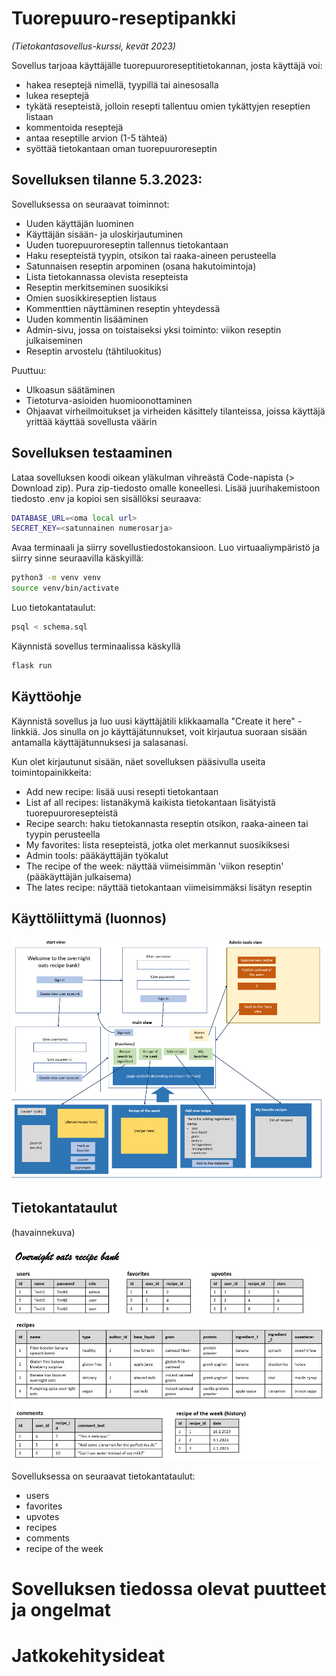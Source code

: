 # Tuorepuuro-reseptipankki
_(Tietokantasovellus-kurssi, kevät 2023)_


Sovellus tarjoaa käyttäjälle tuorepuuroreseptitietokannan, josta käyttäjä voi: 
- hakea reseptejä nimellä, tyypillä tai ainesosalla
- lukea reseptejä
- tykätä resepteistä, jolloin resepti tallentuu omien tykättyjen reseptien listaan
- kommentoida reseptejä
- antaa reseptille arvion (1-5 tähteä)
- syöttää tietokantaan oman tuorepuuroreseptin


## Sovelluksen tilanne 5.3.2023:

Sovelluksessa on seuraavat toiminnot:
- Uuden käyttäjän luominen
- Käyttäjän sisään- ja uloskirjautuminen
- Uuden tuorepuuroreseptin tallennus tietokantaan
- Haku resepteistä tyypin, otsikon tai raaka-aineen perusteella
- Satunnaisen reseptin arpominen (osana hakutoimintoja)
- Lista tietokannassa olevista resepteista
- Reseptin merkitseminen suosikiksi
- Omien suosikkireseptien listaus
- Kommenttien näyttäminen reseptin yhteydessä
- Uuden kommentin lisääminen
- Admin-sivu, jossa on toistaiseksi yksi toiminto: viikon reseptin julkaiseminen
- Reseptin arvostelu (tähtiluokitus)


Puuttuu:
- Ulkoasun säätäminen
- Tietoturva-asioiden huomioonottaminen
- Ohjaavat virheilmoitukset ja virheiden käsittely tilanteissa, joissa käyttäjä yrittää käyttää sovellusta väärin


## Sovelluksen testaaminen

Lataa sovelluksen koodi oikean yläkulman vihreästä Code-napista (> Download zip). Pura zip-tiedosto omalle koneellesi. Lisää juurihakemistoon tiedosto .env ja kopioi sen sisällöksi seuraava:

```bash
DATABASE_URL=<oma local url>
SECRET_KEY=<satunnainen numerosarja>
```

Avaa terminaali ja siirry sovellustiedostokansioon. Luo virtuaaliympäristö ja siirry sinne seuraavilla käskyillä:
```bash
python3 -m venv venv
source venv/bin/activate
```

Luo tietokantataulut:

```bash
psql < schema.sql
```

Käynnistä sovellus terminaalissa käskyllä

```bash
flask run
```

## Käyttöohje

Käynnistä sovellus ja luo uusi käyttäjätili klikkaamalla "Create it here" -linkkiä. Jos sinulla on jo käyttäjätunnukset, voit kirjautua suoraan sisään antamalla käyttäjätunnuksesi ja salasanasi.

Kun olet kirjautunut sisään, näet sovelluksen pääsivulla useita toimintopainikkeita:
- Add new recipe: lisää uusi resepti tietokantaan
- List af all recipes: listanäkymä kaikista tietokantaan lisätyistä tuorepuuroresepteistä
- Recipe search: haku tietokannasta reseptin otsikon, raaka-aineen tai tyypin perusteella
- My favorites: lista resepteistä, jotka olet merkannut suosikiksesi
- Admin tools: pääkäyttäjän työkalut 
- The recipe of the week: näyttää viimeisimmän 'viikon reseptin' (pääkäyttäjän julkaisema)
- The lates recipe: näyttää tietokantaan viimeisimmäksi lisätyn reseptin


## Käyttöliittymä (luonnos)

![](https://github.com/KatjaKvintus/Overnight-oats-recipe-bank/blob/master/documents/ui.jpeg)



## Tietokantataulut 
(havainnekuva)

![](https://github.com/KatjaKvintus/Overnight-oats-recipe-bank/blob/master/documents/tables.jpeg)

Sovelluksessa on seuraavat tietokantataulut:
- users
- favorites
- upvotes
- recipes
- comments
- recipe of the week


# Sovelluksen tiedossa olevat puutteet ja ongelmat


# Jatkokehitysideat

